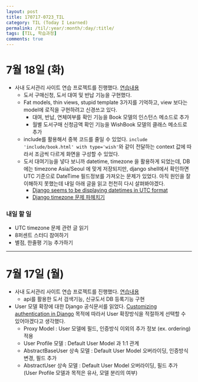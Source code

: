```yaml
---
layout: post
title: 170717-0723_TIL
category: TIL (Today I Learned)
permalink: /til/:year/:month/:day/:title/
tags: [TIL, 학습과정]
comments: true
---
```


# 7월 18일 (화)
- 사내 도서관리 사이트 연습 프로젝트를 진행했다. [연습내용](https://github.com/wayhome25/our-book/commits/master)
  - 도서 구매신청, 도서 대여 및 반납 기능을 구현했다.
  - Fat models, thin views, stupid template 3가지를 기억하고, view 보다는 model에 로직을 구현하려고 신경쓰고 있다.
    - 대여, 반납, 연체여부를 확인 기능을 Book 모델의 인스턴스 메소드로 추가
    - 월별 도서구매 신청금액 확인 기능을 WishBook 모델의 클래스 메소드로 추가
  - include를 활용해서 중복 코드를 줄일 수 있었다. `include 'include/book.html' with type='wish'`와 같이 전달하는 context 값에 따라서 조금씩 다르게 화면을 구성할 수 있었다.
  - 도서 대여기능을 넣다 보니까 datetime, timezone 을 활용하게 되었는데, DB에는 timezone Asia/Seoul 에 맞게 저장되지만, django shell에서 확인하면 UTC 기준으로 DateTime 필드정보를 가져오는 문제가 있었다. 아직 원인을 잘 이해하지 못했는데 내일 아래 글을 읽고 천천히 다시 살펴봐야겠다.
    - [Django seems to be displaying datetimes in UTC format](https://stackoverflow.com/questions/19134191/django-seems-to-be-displaying-datetimes-in-utc-format)
    - [Django timezone 문제 파헤치기](https://8percent.github.io/2017-05-31/django-timezone-problem/)

### 내일 할 일
- UTC timezone 문제 관련 글 읽기
- 8퍼센트 스터디 참여하기
- 별점, 한줄평 기능 추가하기

---

# 7월 17일 (월)
- 사내 도서관리 사이트 연습 프로젝트를 진행했다. [연습내용](https://github.com/wayhome25/our-book/commits/master)
  - api를 활용한 도서 검색기능, 신규도서 DB 등록기능 구현
- User 모델 확장에 대한 Django 공식문서를 읽었다. [Customizing authentication in Django](https://docs.djangoproject.com/en/1.11/topics/auth/customizing/) 목적에 따라서 User 확장방식을 적절하게 선택할 수 있어야겠다고 생각했다.
  - Proxy Model : User 모델에 필드, 인증방식 이외의 추가 정보 (ex. ordering) 적용
  - User Profile 모델 : Default User Model 과 1:1 관계
  - AbstractBaseUser 상속 모델 : Default User Model 오버라이딩, 인증방식 변경, 필드 추가
  - AbstractUser 상속 모델 : Default User Model 오버라이딩, 필드 추가 (User Profile 모델과 목적은 유사, 모델 분리의 여부)
